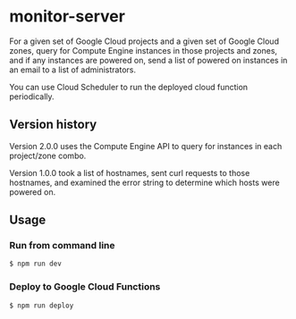 # monitor-server

For a given set of Google Cloud projects and a given set of Google Cloud zones, query for Compute Engine instances in those projects and zones, and if any instances are powered on, send a list of powered on instances in an email to a list of administrators.

You can use Cloud Scheduler to run the deployed cloud function periodically.

## Version history

Version 2.0.0 uses the Compute Engine API to query for instances in each project/zone combo.

Version 1.0.0 took a list of hostnames, sent curl requests to those hostnames, and examined the error string to determine which hosts were powered on.

## Usage

### Run from command line

```bash
$ npm run dev
```

### Deploy to Google Cloud Functions
``` bash
$ npm run deploy
```
